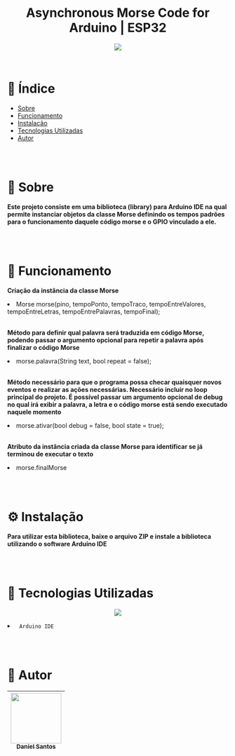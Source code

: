 <h1 align="center"> Asynchronous Morse Code for Arduino | ESP32 </h1>

<p align="center">
<img loading="lazy" src="http://img.shields.io/static/v1?label=STATUS&message=EM%20DESENVOLVIMENTO&color=GREEN&style=for-the-badge"/>
</p>
<br>

📌 Índice
=================
<!--ts-->
   * [Sobre](#-sobre)
   * [Funcionamento](#-funcionamento)
   * [Instalação](#-instalação)
   * [Tecnologias Utilizadas](#-tecnologias-utilizadas)
   * [Autor](#-autor)
<!--te-->

<br><br>

# 📄 Sobre
**Este projeto consiste em uma biblioteca (library) para Arduino IDE na qual permite
instanciar objetos da classe Morse definindo os tempos padrões para o funcionamento daquele código morse e o GPIO vinculado a ele.**

<br><br>

# 📘 Funcionamento
**Criação da instância da classe Morse**
<li>Morse morse(pino, tempoPonto, tempoTraco, tempoEntreValores, tempoEntreLetras, tempoEntrePalavras, tempoFinal);</li><br>

**Método para definir qual palavra será traduzida em código Morse, podendo passar o argumento opcional para repetir a palavra após finalizar o código Morse**
<li>morse.palavra(String text, bool repeat = false);</li><br>

**Método necessário para que o programa possa checar quaisquer novos eventos e realizar as ações necessárias. Necessário incluir no loop principal do projeto.
É possível passar um argumento opcional de debug no qual irá exibir a palavra, a letra e o código morse está sendo executado naquele momento**
<li>morse.ativar(bool debug = false, bool state = true);</li><br>

**Atributo da instância criada da classe Morse para identificar se já terminou de executar o texto**
<li>morse.finalMorse</li>

<br><br>

# ⚙ Instalação

**Para utilizar esta biblioteca, baixe o arquivo ZIP e instale a biblioteca utilizando o software Arduino IDE**

<br><br>

# 🔨 Tecnologias Utilizadas
<p align="center">
  <a href="https://skillicons.dev">
    <img src="https://skillicons.dev/icons?i=arduino" />
  </a>
</p>
<li><code> Arduino IDE </code></li>

<br><br>

# 	👤 Autor

| [<img loading="lazy" src="https://avatars.githubusercontent.com/u/146108950?s=400&u=26048eb890006652c89c331eac5276730e03cb3b&v=4" width=115><br><sub>Daniel Santos</sub>](https://github.com/DanielSantos-93)
| :---: |
